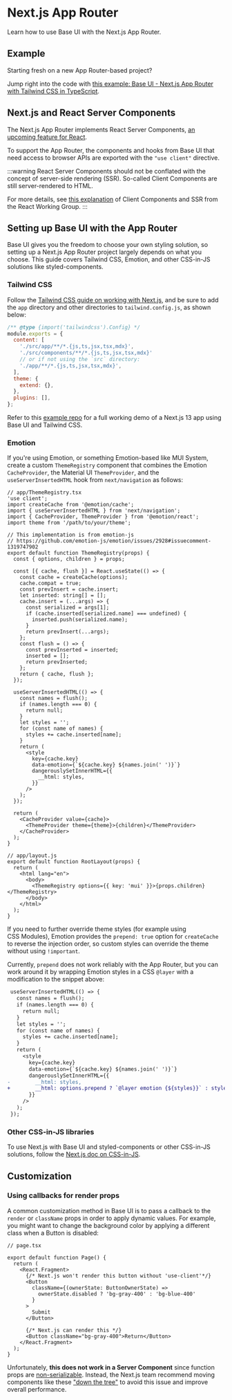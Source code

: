 # Next.js App Router

<Description>Learn how to use Base UI with the Next.js App Router.</Description>

## Example

Starting fresh on a new App Router-based project?

Jump right into the code with [this example: Base UI - Next.js App Router with Tailwind CSS in TypeScript](https://github.com/mui/base-ui/tree/master/examples/base-ui-nextjs-tailwind-ts).

## Next.js and React Server Components

The Next.js App Router implements React Server Components, [an upcoming feature for React](https://github.com/reactjs/rfcs/blob/main/text/0227-server-module-conventions.md).

To support the App Router, the components and hooks from Base UI that need access to browser APIs are exported with the `"use client"` directive.

:::warning
React Server Components should not be conflated with the concept of server-side rendering (SSR).
So-called Client Components are still server-rendered to HTML.

For more details, see [this explanation](https://github.com/reactwg/server-components/discussions/4) of Client Components and SSR from the React Working Group.
:::

## Setting up Base UI with the App Router

Base UI gives you the freedom to choose your own styling solution, so setting up a Next.js App Router project largely depends on what you choose.
This guide covers Tailwind CSS, Emotion, and other CSS-in-JS solutions like styled-components.

### Tailwind CSS

Follow the [Tailwind CSS guide on working with Next.js](https://tailwindcss.com/docs/guides/nextjs), and be sure to add the `app` directory and other directories to `tailwind.config.js`, as shown below:

```js
/** @type {import('tailwindcss').Config} */
module.exports = {
  content: [
    './src/app/**/*.{js,ts,jsx,tsx,mdx}',
    './src/components/**/*.{js,ts,jsx,tsx,mdx}'
    // or if not using the `src` directory:
    './app/**/*.{js,ts,jsx,tsx,mdx}',
  ],
  theme: {
    extend: {},
  },
  plugins: [],
};
```

Refer to this [example repo](https://github.com/mui/base-ui/tree/master/examples/base-ui-nextjs-tailwind-ts) for a full working demo of a Next.js 13 app using Base UI and Tailwind CSS.

### Emotion

If you're using Emotion, or something Emotion-based like MUI System, create a custom `ThemeRegistry` component that combines the Emotion `CacheProvider`, the Material UI `ThemeProvider`, and the `useServerInsertedHTML` hook from `next/navigation` as follows:

```tsx
// app/ThemeRegistry.tsx
'use client';
import createCache from '@emotion/cache';
import { useServerInsertedHTML } from 'next/navigation';
import { CacheProvider, ThemeProvider } from '@emotion/react';
import theme from '/path/to/your/theme';

// This implementation is from emotion-js
// https://github.com/emotion-js/emotion/issues/2928#issuecomment-1319747902
export default function ThemeRegistry(props) {
  const { options, children } = props;

  const [{ cache, flush }] = React.useState(() => {
    const cache = createCache(options);
    cache.compat = true;
    const prevInsert = cache.insert;
    let inserted: string[] = [];
    cache.insert = (...args) => {
      const serialized = args[1];
      if (cache.inserted[serialized.name] === undefined) {
        inserted.push(serialized.name);
      }
      return prevInsert(...args);
    };
    const flush = () => {
      const prevInserted = inserted;
      inserted = [];
      return prevInserted;
    };
    return { cache, flush };
  });

  useServerInsertedHTML(() => {
    const names = flush();
    if (names.length === 0) {
      return null;
    }
    let styles = '';
    for (const name of names) {
      styles += cache.inserted[name];
    }
    return (
      <style
        key={cache.key}
        data-emotion={`${cache.key} ${names.join(' ')}`}
        dangerouslySetInnerHTML={{
          __html: styles,
        }}
      />
    );
  });

  return (
    <CacheProvider value={cache}>
      <ThemeProvider theme={theme}>{children}</ThemeProvider>
    </CacheProvider>
  );
}

// app/layout.js
export default function RootLayout(props) {
  return (
    <html lang="en">
      <body>
        <ThemeRegistry options={{ key: 'mui' }}>{props.children}</ThemeRegistry>
      </body>
    </html>
  );
}
```

If you need to further override theme styles (for example using CSS Modules), Emotion provides the `prepend: true` option for `createCache` to reverse the injection order, so custom styles can override the theme without using `!important`.

Currently, `prepend` does not work reliably with the App Router, but you can work around it by wrapping Emotion styles in a CSS `@layer` with a modification to the snippet above:

```diff
 useServerInsertedHTML(() => {
   const names = flush();
   if (names.length === 0) {
     return null;
   }
   let styles = '';
   for (const name of names) {
     styles += cache.inserted[name];
   }
   return (
     <style
       key={cache.key}
       data-emotion={`${cache.key} ${names.join(' ')}`}
       dangerouslySetInnerHTML={{
-        __html: styles,
+        __html: options.prepend ? `@layer emotion {${styles}}` : styles,
       }}
     />
   );
 });
```

### Other CSS-in-JS libraries

To use Next.js with Base UI and styled-components or other CSS-in-JS solutions, follow the [Next.js doc on CSS-in-JS](https://nextjs.org/docs/app/building-your-application/styling/css-in-js).

## Customization

### Using callbacks for render props

A common customization method in Base UI is to pass a callback to the `render` or `className` props in order to apply dynamic values.
For example, you might want to change the background color by applying a different class when a Button is disabled:

```tsx
// page.tsx

export default function Page() {
  return (
    <React.Fragment>
      {/* Next.js won't render this button without 'use-client'*/}
      <Button
        className={(ownerState: ButtonOwnerState) =>
          ownerState.disabled ? 'bg-gray-400' : 'bg-blue-400'
        }
      >
        Submit
      </Button>

      {/* Next.js can render this */}
      <Button className="bg-gray-400">Return</Button>
    </React.Fragment>
  );
}
```

Unfortunately, **this does not work in a Server Component** since function props are [non-serializable](https://nextjs.org/docs/app/building-your-application/rendering/composition-patterns#passing-props-from-server-to-client-components-serialization).
Instead, the Next.js team recommend moving components like these ["down the tree"](https://nextjs.org/docs/app/building-your-application/rendering/composition-patterns#moving-client-components-down-the-tree) to avoid this issue and improve overall performance.
